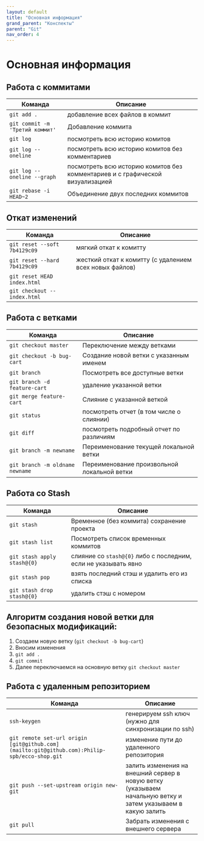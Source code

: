 ```yaml
---
layout: default
title: "Основная информация"
grand_parent: "Конспекты"
parent: "Git"
nav_order: 4
---
```


# Основная информация

## Работа с коммитами

| Команда                         | Описание                                                                      |
| ------------------------------- | ----------------------------------------------------------------------------- |
| `git add .`                     | добавление всех файлов в коммит                                               |
| `git commit -m 'Третий коммит'` | Добавление коммита                                                            |
| `git log`                       | посмотреть всю историю комитов                                                |
| `git log --oneline`             | посмотреть всю историю комитов без комментариев                               |
| `git log --oneline --graph`     | посмотреть всю историю комитов без комментариев и с графической визуализацией |
| `git rebase -i HEAD~2`          | Объединение двух последних коммитов                                           |

## Откат изменений

| Команда                      | Описание                                                |
| ---------------------------- | ------------------------------------------------------- |
| `git reset --soft 7b4129c09` | мягкий откат к комитту                                  |
| `git reset --hard 7b4129c09` | жесткий откат к комитту (с удалением всех новых файлов) |
| `git reset HEAD index.html`  |                                                         |
| `git checkout -- index.html` |                                                         |

## Работа с ветками

| Команда                         | Описание                                    |
| ------------------------------- | ------------------------------------------- |
| `git checkout master`           | Переключение между ветками                  |
| `git checkout -b bug-cart`      | Создание новой ветки с указанным именем     |
| `git branch`                    | Посмотреть все доступные ветки              |
| `git branch -d feature-cart`    | удаление указанной ветки                    |
| `git merge feature-cart`        | Слияние с указанной веткой                  |
| `git status`                    | посмотреть отчет (в том числе о слиянии)    |
| `git diff`                      | посмотреть подробный отчет по различиям     |
| `git branch -m newname`         | Переименование текущей локальной ветки      |
| `git branch -m oldname newname` | Переименование произвольной локальной ветки |

## Работа со Stash

| Команда                     | Описание                                                        |
| --------------------------- | --------------------------------------------------------------- |
| `git stash`                 | Временное (без коммита) сохранение проекта                      |
| `git stash list`            | Посмотреть список временных коммитов                            |
| `git stash apply stash@{0}` | слияние со `stash@{0}` либо c последним, если не указывать явно |
| `git stash pop`             | взять последний стэш и удалить его из списка                    |
| `git stash drop stash@{0}`  | удалить стэш с номером                                          |

## Алгоритм создания новой ветки для безопасных модификаций:

1.  Создаем новую ветку (`git checkout -b bug-cart`)
2.  Вносим изменения
3.  `git add .`
4.  `git commit`
5.  Далее переключаемся на основную ветку `git checkout master`

## Работа с удаленным репозиторием

| Команда                                                                                      | Описание                                                                                                     |
| -------------------------------------------------------------------------------------------- | ------------------------------------------------------------------------------------------------------------ |
| `ssh-keygen`                                                                                 | генерируем ssh ключ (нужно для синхронизации по ssh)                                                         |
| `git remote set-url origin [git@github.com](mailto:git@github.com):Philip-spb/ecco-shop.git` | изменение пути до удаленного репозитория                                                                     |
| `git push --set-upstream origin new-git`                                                     | залить изменения на внешний сервер в новую ветку (указываем начальную ветку и затем указываем в какую залить |
| `git pull`                                                                                   | Забрать изменения с внешнего сервера                                                                         |